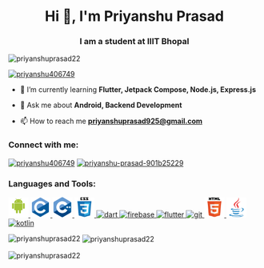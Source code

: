 <h1 align="center">Hi 👋, I'm Priyanshu Prasad</h1>
<h3 align="center">I am a student at IIIT Bhopal</h3>

<p align="left"> <img src="https://komarev.com/ghpvc/?username=priyanshuprasad22&label=Profile%20views&color=0e75b6&style=flat" alt="priyanshuprasad22" /> </p>

<p align="left"> <a href="https://twitter.com/priyanshu406749" target="blank"><img src="https://img.shields.io/twitter/follow/priyanshu406749?logo=twitter&style=for-the-badge" alt="priyanshu406749" /></a> </p>

- 🌱 I’m currently learning **Flutter, Jetpack Compose, Node.js, Express.js**

- 💬 Ask me about **Android, Backend Development**

- 📫 How to reach me **priyanshuprasad925@gmail.com**

<h3 align="left">Connect with me:</h3>
<p align="left">
<a href="https://twitter.com/priyanshu406749" target="blank"><img align="center" src="https://raw.githubusercontent.com/rahuldkjain/github-profile-readme-generator/master/src/images/icons/Social/twitter.svg" alt="priyanshu406749" height="30" width="40" /></a>
<a href="https://linkedin.com/in/priyanshu-prasad-901b25229" target="blank"><img align="center" src="https://raw.githubusercontent.com/rahuldkjain/github-profile-readme-generator/master/src/images/icons/Social/linked-in-alt.svg" alt="priyanshu-prasad-901b25229" height="30" width="40" /></a>
</p>

<h3 align="left">Languages and Tools:</h3>
<p align="left"> <a href="https://developer.android.com" target="_blank" rel="noreferrer"> <img src="https://raw.githubusercontent.com/devicons/devicon/master/icons/android/android-original-wordmark.svg" alt="android" width="40" height="40"/> </a> <a href="https://www.cprogramming.com/" target="_blank" rel="noreferrer"> <img src="https://raw.githubusercontent.com/devicons/devicon/master/icons/c/c-original.svg" alt="c" width="40" height="40"/> </a> <a href="https://www.w3schools.com/cpp/" target="_blank" rel="noreferrer"> <img src="https://raw.githubusercontent.com/devicons/devicon/master/icons/cplusplus/cplusplus-original.svg" alt="cplusplus" width="40" height="40"/> </a> <a href="https://www.w3schools.com/css/" target="_blank" rel="noreferrer"> <img src="https://raw.githubusercontent.com/devicons/devicon/master/icons/css3/css3-original-wordmark.svg" alt="css3" width="40" height="40"/> </a> <a href="https://dart.dev" target="_blank" rel="noreferrer"> <img src="https://www.vectorlogo.zone/logos/dartlang/dartlang-icon.svg" alt="dart" width="40" height="40"/> </a> <a href="https://firebase.google.com/" target="_blank" rel="noreferrer"> <img src="https://www.vectorlogo.zone/logos/firebase/firebase-icon.svg" alt="firebase" width="40" height="40"/> </a> <a href="https://flutter.dev" target="_blank" rel="noreferrer"> <img src="https://www.vectorlogo.zone/logos/flutterio/flutterio-icon.svg" alt="flutter" width="40" height="40"/> </a> <a href="https://git-scm.com/" target="_blank" rel="noreferrer"> <img src="https://www.vectorlogo.zone/logos/git-scm/git-scm-icon.svg" alt="git" width="40" height="40"/> </a> <a href="https://www.w3.org/html/" target="_blank" rel="noreferrer"> <img src="https://raw.githubusercontent.com/devicons/devicon/master/icons/html5/html5-original-wordmark.svg" alt="html5" width="40" height="40"/> </a> <a href="https://www.java.com" target="_blank" rel="noreferrer"> <img src="https://raw.githubusercontent.com/devicons/devicon/master/icons/java/java-original.svg" alt="java" width="40" height="40"/> </a> <a href="https://kotlinlang.org" target="_blank" rel="noreferrer"> <img src="https://www.vectorlogo.zone/logos/kotlinlang/kotlinlang-icon.svg" alt="kotlin" width="40" height="40"/> </a> </p>

<p><img align="left" src="https://github-readme-stats.vercel.app/api/top-langs?username=priyanshuprasad22&show_icons=true&locale=en&layout=compact" alt="priyanshuprasad22" /></p>

<p>&nbsp;<img align="center" src="https://github-readme-stats.vercel.app/api?username=priyanshuprasad22&show_icons=true&locale=en" alt="priyanshuprasad22" /></p>

<p><img align="center" src="https://github-readme-streak-stats.herokuapp.com/?user=priyanshuprasad22&" alt="priyanshuprasad22" /></p>
